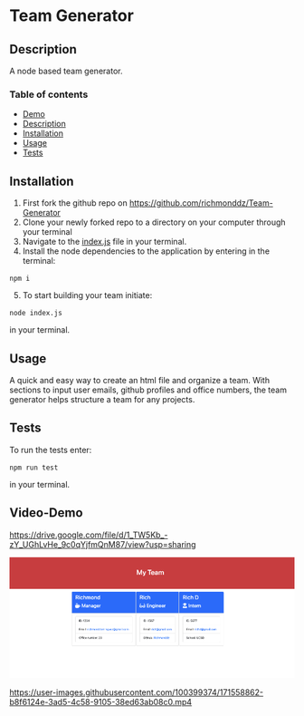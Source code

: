 # Team Generator

## Description

A node based team generator.

### Table of contents

- [Demo](#Video-Demo)
- [Description](#Description)
- [Installation](#Installation)
- [Usage](#Usage)
- [Tests](#Tests)

## Installation

1. First fork the github repo on https://github.com/richmonddz/Team-Generator
2. Clone your newly forked repo to a directory on your computer through your terminal
3. Navigate to the [index.js](./index.js) file in your terminal.
4. Install the node dependencies to the application by entering in the terminal:

```
npm i
```

5. To start building your team initiate:

```
node index.js
```

in your terminal.

## Usage

A quick and easy way to create an html file and organize a team. With sections to input user emails, github profiles and office numbers, the team generator helps structure a team for any projects.

## Tests

To run the tests enter:

```
npm run test
```

in your terminal.

## Video-Demo

https://drive.google.com/file/d/1_TW5Kb_-zY_UGhLvHe_9c0qYjfmQnM87/view?usp=sharing

![alt text](https://github.com/richmonddz/Team-Generator/blob/main/teamGen.png)

https://user-images.githubusercontent.com/100399374/171558862-b8f6124e-3ad5-4c58-9105-38ed63ab08c0.mp4

